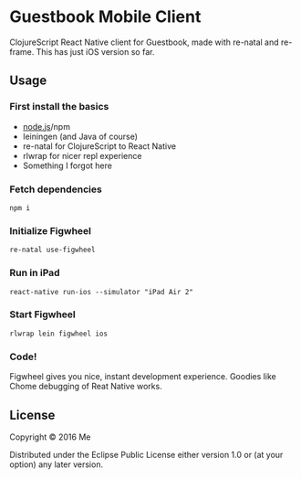 # Guestbook Mobile Client

ClojureScript React Native client for Guestbook, made with re-natal and 
re-frame. This has just iOS version so far.

## Usage

### First install the basics
 
* [node.js]/npm
* leiningen (and Java of course)
* re-natal for ClojureScript to React Native
* rlwrap for nicer repl experience
* Something I forgot here

###  Fetch dependencies

    npm i

### Initialize Figwheel

    re-natal use-figwheel

### Run in iPad

    react-native run-ios --simulator "iPad Air 2"

### Start Figwheel

    rlwrap lein figwheel ios

### Code!
    
Figwheel gives you nice, instant development experience. Goodies like
Chome debugging of Reat Native works.
    
## License

Copyright © 2016 Me

Distributed under the Eclipse Public License either version 1.0 or (at
your option) any later version.

[node.js]:https://nodejs.org
